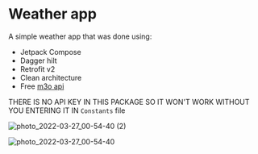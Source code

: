 # Weather app
A simple weather app that was done using:
 - Jetpack Compose
 - Dagger hilt
 - Retrofit v2
 - Clean architecture
 - Free [m3o api](https://m3o.com/)

THERE IS NO API KEY IN THIS PACKAGE SO IT WON'T WORK WITHOUT YOU ENTERING IT IN `Constants` file

![photo_2022-03-27_00-54-40 (2)](https://user-images.githubusercontent.com/91731881/160258305-3163fb16-c3e7-4bb3-8885-98fd243abd21.jpg)


![photo_2022-03-27_00-54-40](https://user-images.githubusercontent.com/91731881/160258306-ccd41ae1-84ba-4dd0-a42c-208c12dc7cc1.jpg)
